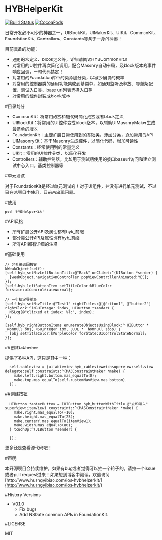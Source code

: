 # HYBHelperKit


[![Build Status](https://travis-ci.org/CoderJackyHuang/HYBHelperKit.svg?branch=master)](https://travis-ci.org/CoderJackyHuang/HYBHelperKit)
[![CocoaPods](https://img.shields.io/cocoapods/v/HYBHelperKit.svg?maxAge=2592000?style=flat-square)](https://cocoapods.org/?q=HYBHelperKit)

日常开发必不可少的神器之一，UIBlockKit、UIMakerKit、UIKit、CommonKit、FoundationKit、Controllers、Constants等集于一身的神器！

目前具备的功能：

* 通用的宏定义、blcok定义等，详细请阅读HYBCommonKit.h
* 对常用的UI控件再次简化调用，配合Masonry自动布局，及block版本的事件响应回调，一句代码搞定！
* 对常用的Foundation库中的类添加分类，以减少崩溃的概率
* 对常用的控制器类的通用功能集成到基类中，如通知监听及释放、导航条配置、测试入口类、base url列表选择入口等
* 对常用的控件封装成block版本

#目录划分

* CommonKit：将常用的宏和短代码简化成宏或者block定义
* UIBlockKit：将常用的UI控件变成block版本，以辅助UIMasonryMaker生成最简单的版本
* FoundationKit：主要扩展日常使用到的基础类，添加分类，追加常用的API
* UIMasonryKit：基于Masonry生成控件，以简化代码，增加可读性
* Constants：经常使用到的常量定义
* UIKit：常用的UI控件分类，以简化开发
* Controllers：辅助控制器，比如用于测试期使用的接口baseurl访问和建立测试中心入口，基类控制器等



#单元测试

对于FoundationKit是经过单元测试的！对于UI组件，并没有进行单元测试，不过已在某项目中使用，目前未出现问题。

#使用

```
pod 'HYBHelperKit'
```

#API风格

* 所有扩展公开API及属性都有hyb_前缀
* 部分类公开API及属性也有hyb_前缀
* 所有API都有详细的注释

#基础使用

```
// 非系统返回按钮
kWeakObject(self);
[self hyb_setNavLeftButtonTitle:@"Back" onCliked:^(UIButton *sender) {
  [weakObject.navigationController popViewControllerAnimated:YES];
}];
[self.hyb_leftButtonItem setTitleColor:kBlueColor forState:UIControlStateNormal];

// 一行搞定导航条
[self hyb_setNavTitle:@"Test1" rightTitles:@[@"btton1", @"button2"] rightBlock:^(NSUInteger index, UIButton *sender) {
  NSLog(@"clicked at index: %ld", index);
}];

[self.hyb_rightButtonItems enumerateObjectsUsingBlock:^(UIButton * _Nonnull obj, NSUInteger idx, BOOL * _Nonnull stop) {
  [obj setTitleColor:kPurpleColor forState:UIControlStateNormal];
}];
```

##创建tableview

提供了多种API，这只是其中一种：

```
  self.tableView = [UITableView hyb_tableViewWithSuperview:self.view delegate:self constraints:^(MASConstraintMaker *make) {
    make.left.right.bottom.mas_equalTo(0);
    make.top.mas_equalTo(self.customNavView.mas_bottom);
  }];
```

##创建按钮

```
  UIButton *enterButton = [UIButton hyb_buttonWithTitle:@"立即进入" superView:itemView1 constraints:^(MASConstraintMaker *make) {
    make.right.mas_equalTo(-10);
    make.height.mas_equalTo(25);
    make.centerY.mas_equalTo(itemView1);
    make.width.mas_equalTo(80);
  } touchUp:^(UIButton *sender) {
    
  }];
```

更多还是查看源代码吧！

#声明

本开源项目会持续维护，如果有bug或者觉得可以抽一个轮子的，请拉一个issue或者pull request过来！如果想到博客中阅读，欢迎访问[http://www.huangyibiao.com/ios-hybhelperkit/](http://www.huangyibiao.com/ios-hybhelperkit/)

#History Versions

* V0.1.0
  - Fix bugs
  - Add NSDate common APIs in FoundationKit.

#LICENSE

MIT

